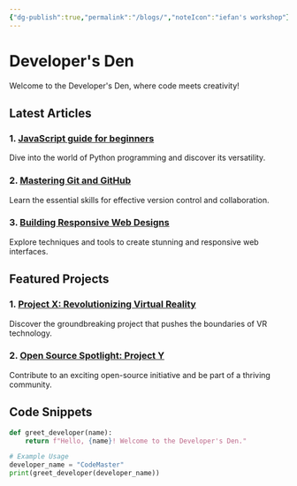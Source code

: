 ```yaml
---
{"dg-publish":true,"permalink":"/blogs/","noteIcon":"iefan's workshop"}
---
```


# Developer's Den

Welcome to the Developer's Den, where code meets creativity!

## Latest Articles

### 1. [JavaScript guide for beginners](Js-guide.md)

   Dive into the world of Python programming and discover its versatility.

### 2. [Mastering Git and GitHub](#)
   Learn the essential skills for effective version control and collaboration.

### 3. [Building Responsive Web Designs](#)
   Explore techniques and tools to create stunning and responsive web interfaces.
## Featured Projects

### 1. [Project X: Revolutionizing Virtual Reality](#)
   Discover the groundbreaking project that pushes the boundaries of VR technology.

### 2. [Open Source Spotlight: Project Y](#)
   Contribute to an exciting open-source initiative and be part of a thriving community.

## Code Snippets

```python
def greet_developer(name):
    return f"Hello, {name}! Welcome to the Developer's Den."

# Example Usage
developer_name = "CodeMaster"
print(greet_developer(developer_name))